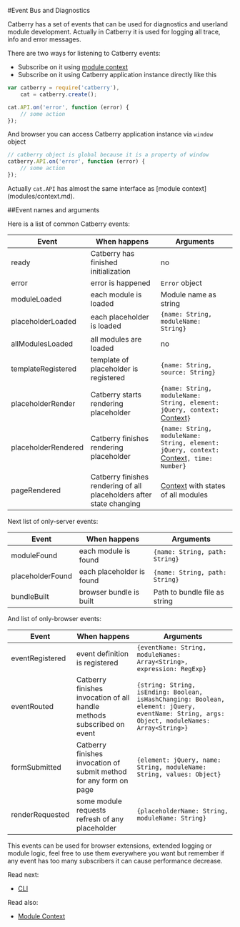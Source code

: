 #Event Bus and Diagnostics

Catberry has a set of events that can be used for diagnostics and userland
module development. Actually in Catberry it is used for logging all trace, info
and error messages.

There are two ways for listening to Catberry events:

* Subscribe on it using [module context](modules/context.md)
* Subscribe on it using Catberry application instance directly like this

```javascript
var catberry = require('catberry'),
	cat = catberry.create();

cat.API.on('error', function (error) {
	// some action
});
```

And browser you can access Catberry application instance via `window` object
```javascript
// catberry object is global because it is a property of window
catberry.API.on('error', function (error) {
	// some action
});
```

Actually `cat.API` has almost the same interface as [module context]
(modules/context.md).

##Event names and arguments

Here is a list of common Catberry events:

| Event					| When happens															| Arguments																											|
|-----------------------|-----------------------------------------------------------------------|-------------------------------------------------------------------------------------------------------------------|
| ready					| Catberry has finished initialization									|	no																												|
| error					| error is happened														|	`Error` object																									|
| moduleLoaded			| each module is loaded													|	Module name as string																							|
| placeholderLoaded		| each placeholder is loaded											|	`{name: String, moduleName: String}`																			|
| allModulesLoaded		| all modules are loaded												|	no																												|
| templateRegistered	| template of placeholder is registered									|	`{name: String, source: String}`																				|
| placeholderRender		| Catberry starts rendering placeholder									|	`{name: String, moduleName: String, element: jQuery, context: `[Context](modules/context.md)`}`					|
| placeholderRendered	| Catberry finishes rendering placeholder								|	`{name: String, moduleName: String, element: jQuery, context: `[Context](modules/context.md)`, time: Number}`	|
| pageRendered			| Catberry finishes rendering of all placeholders after state changing	|	[Context](modules/context.md) with states of all modules														|

Next list of only-server events:

| Event				| When happens					| Arguments							|
|-------------------|-------------------------------|-----------------------------------|
| moduleFound		| each module is found			|	`{name: String, path: String}`	|
| placeholderFound	| each placeholder is found		|	`{name: String, path: String}`	|
| bundleBuilt 		| browser bundle is built		|	Path to bundle file as string	|

And list of only-browser events:

| Event				| When happens																| Arguments																																					|
|-------------------|---------------------------------------------------------------------------|-----------------------------------------------------------------------------------------------------------------------------------------------------------|
| eventRegistered	| event definition is registered											|	`{eventName: String, moduleNames: Array<String>, expression: RegExp}`																					|
| eventRouted		| Catberry finishes invocation of all handle methods subscribed on event	|	`{string: String, isEnding: Boolean, isHashChanging: Boolean, element: jQuery, eventName: String, args: Object, moduleNames: Array<String>}`			|
| formSubmitted		| Catberry finishes invocation of submit method for any form on page		|	`{element: jQuery, name: String, moduleName: String, values: Object}`																					|
| renderRequested	| some module requests refresh of any placeholder							|	`{placeholderName: String, moduleName: String}`																											|

This events can be used for browser extensions, extended logging or module 
logic, feel free to use them everywhere you want but remember if any event has 
too many subscribers it can cause performance decrease.

Read next:

* [CLI](cli.md) 

Read also:
 
* [Module Context](modules/context.md)